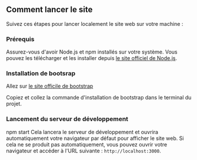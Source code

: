 ## Comment lancer le site

Suivez ces étapes pour lancer localement le site web sur votre machine :

### Prérequis

Assurez-vous d'avoir Node.js et npm installés sur votre système. Vous pouvez les télécharger et les installer depuis [le site officiel de Node.js](https://nodejs.org/).

### Installation de bootsrap

Allez sur [le site officile de bootstrap](https://getbootstrap.com/)

Copiez et collez la commande d'installation de bootstrap dans le terminal du projet.



### Lancement du serveur de développement

npm start
Cela lancera le serveur de développement et ouvrira automatiquement votre navigateur par défaut pour afficher le site web. Si cela ne se produit pas automatiquement, vous pouvez ouvrir votre navigateur et accéder à l'URL suivante : `http://localhost:3000`.